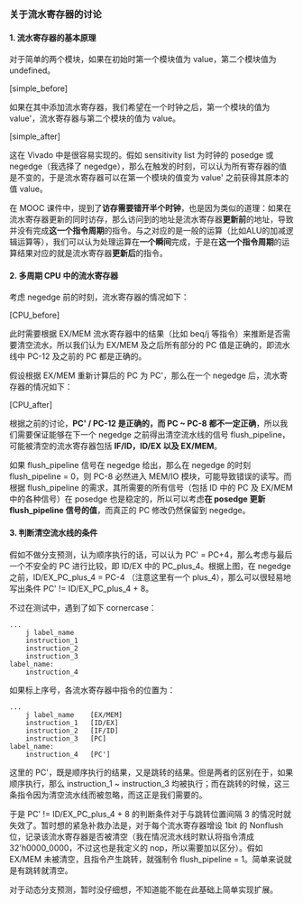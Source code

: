<h3>关于流水寄存器的讨论</h3>

<h4>1. 流水寄存器的基本原理</h4>

对于简单的两个模块，如果在初始时第一个模块值为 value，第二个模块值为 undefined。

[simple_before]

如果在其中添加流水寄存器，我们希望在一个时钟之后，第一个模块的值为 value'，流水寄存器与第二个模块的值为 value。

[simple_after]

这在 Vivado 中是很容易实现的。假如 sensitivity list 为时钟的 posedge 或 negedge（我选择了 negedge），那么在触发的时刻，可以认为所有寄存器的值是不变的，于是流水寄存器可以在第一个模块的值变为 value' 之前获得其原本的值 value。

在 MOOC 课件中，提到了**访存需要错开半个时钟**，也是因为类似的道理：如果在流水寄存器更新的同时访存，那么访问到的地址是流水寄存器**更新前**的地址，导致并没有完成**这一个指令周期**的指令。与之对应的是一般的运算（比如ALU的加减逻辑运算等），我们可以认为处理运算在**一个瞬间**完成，于是在**这一个指令周期**的运算结果对应的就是流水寄存器**更新后**的指令。

<h4>2. 多周期 CPU 中的流水寄存器</h4>

考虑 negedge 前的时刻，流水寄存器的情况如下：

[CPU_before]

此时需要根据 EX/MEM 流水寄存器中的结果（比如 beq/j 等指令）来推断是否需要清空流水，所以我们认为 EX/MEM 及之后所有部分的 PC 值是正确的，即流水线中 PC-12 及之前的 PC 都是正确的。

假设根据 EX/MEM 重新计算后的 PC 为 PC'，那么在一个 negedge 后，流水寄存器的情况如下：

[CPU_after]

根据之前的讨论，**PC' / PC-12 是正确的，而 PC ~ PC-8 都不一定正确**，所以我们需要保证能够在下一个 negedge 之前得出清空流水线的信号 flush_pipeline，可能被清空的流水寄存器包括 **IF/ID，ID/EX 以及 EX/MEM**。

如果 flush_pipeline 信号在 negedge 给出，那么在 negedge 的时刻 flush_pipeline = 0，则 PC-8 必然进入 MEM/IO 模块，可能导致错误的读写。而根据 flush_pipeline 的需求，其所需要的所有信号（包括 ID 中的 PC 及 EX/MEM 中的各种信号）在 posedge 也是稳定的，所以可以考虑**在 posedge 更新 flush_pipeline 信号的值**，而真正的 PC 修改仍然保留到 negedge。

<h4> 3. 判断清空流水线的条件</h4>

假如不做分支预测，认为顺序执行的话，可以认为 PC' = PC+4，那么考虑与最后一个不安全的 PC 进行比较，即 ID/EX 中的 PC_plus_4。根据上图，在 negedge 之前，ID/EX_PC_plus_4 = PC-4 （注意这里有一个 plus_4），那么可以很轻易地写出条件 PC' != ID/EX_PC_plus_4 + 8。

不过在测试中，遇到了如下 cornercase：

```
...
	j label_name
	instruction_1
	instruction_2
	instruction_3
label_name:
	instruction_4
```

如果标上序号，各流水寄存器中指令的位置为：

```
...
	j label_name	[EX/MEM]
	instruction_1	[ID/EX]
	instruction_2	[IF/ID]
	instruction_3	[PC]
label_name:
	instruction_4	[PC']
```

这里的 PC'，既是顺序执行的结果，又是跳转的结果。但是两者的区别在于，如果顺序执行，那么 instruction_1 ~ instruction_3 均被执行；而在跳转的时候，这三条指令因为清空流水线而被忽略，而这正是我们需要的。

于是 PC' != ID/EX_PC_plus_4 + 8 的判断条件对于与跳转位置间隔 3 的情况时就失效了。暂时想的紧急补救办法是，对于每个流水寄存器增设 1bit 的 Nonflush 位，记录该流水寄存器是否被清空（我在情况流水线时默认将指令清成 32'h0000_0000，不过这也是我定义的 nop，所以需要加以区分）。假如 EX/MEM 未被清空，且指令产生跳转，就强制令 flush_pipeline = 1。简单来说就是有跳转就清空。

对于动态分支预测，暂时没仔细想，不知道能不能在此基础上简单实现扩展。